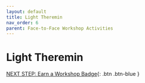 ```yaml
---
layout: default
title: Light Theremin
nav_order: 6
parent: Face-to-Face Workshop Activities
---
```


# Light Theremin

[NEXT STEP: Earn a Workshop Badge](../informal-credentials.html){: .btn .btn-blue }
